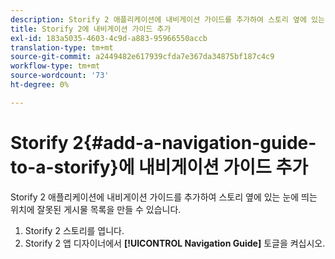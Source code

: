 ```yaml
---
description: Storify 2 애플리케이션에 내비게이션 가이드를 추가하여 스토리 옆에 있는 눈에 띄는 위치에 잘못된 게시물 목록을 만들 수 있습니다.
title: Storify 2에 내비게이션 가이드 추가
exl-id: 183a5035-4603-4c9d-a883-95966550accb
translation-type: tm+mt
source-git-commit: a2449482e617939cfda7e367da34875bf187c4c9
workflow-type: tm+mt
source-wordcount: '73'
ht-degree: 0%

---
```


# Storify 2{#add-a-navigation-guide-to-a-storify}에 내비게이션 가이드 추가

Storify 2 애플리케이션에 내비게이션 가이드를 추가하여 스토리 옆에 있는 눈에 띄는 위치에 잘못된 게시물 목록을 만들 수 있습니다.

1. Storify 2 스토리를 엽니다.
1. Storify 2 앱 디자이너에서 **[!UICONTROL Navigation Guide]** 토글을 켜십시오.
